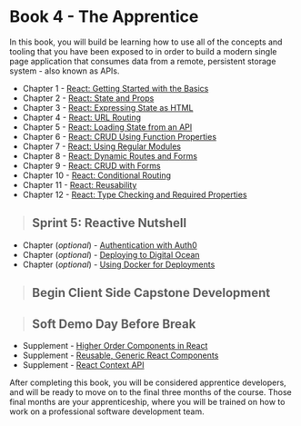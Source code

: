 # Book 4 - The Apprentice

In this book, you will build be learning how to use all of the concepts and tooling that you have been exposed to in order to build a modern single page application that consumes data from a remote, persistent storage system - also known as APIs.

* Chapter 1 - [React: Getting Started with the Basics](./chapters/REACT_BASICS.md)
* Chapter 2 - [React: State and Props](./chapters/COMPONENT_STATE_PROPS.md)
* Chapter 3 - [React: Expressing State as HTML](./chapters/REACT_STATE_EXPRESSION.md)
* Chapter 4 - [React: URL Routing](./chapters/REACT_ROUTING.md)
* Chapter 5 - [React: Loading State from an API](./chapters/REACT_INITIAL_STATE.md)
* Chapter 6 - [React: CRUD Using Function Properties](./chapters/FUNCTIONS_AS_PROPS.md)
* Chapter 7 - [React: Using Regular Modules](./chapters/API_MODULES.md)
* Chapter 8 - [React: Dynamic Routes and Forms](./chapters/REACT_DYNAMIC_ROUTING.md)
* Chapter 9 - [React: CRUD with Forms](./chapters/REACT_FORMS.md)
* Chapter 10 - [React: Conditional Routing](./chapters/REACT_CONDITIONAL_RENDERING.md)
* Chapter 11 - [React: Reusability](./chapters/REACT_REUSABLE_COMPONENTS.md)
* Chapter 12 - [React: Type Checking and Required Properties](./chapters/REACT_TYPE_CHECKING.md)

> ## Sprint 5: Reactive Nutshell

* Chapter (_optional_) - [Authentication with Auth0](https://auth0.com/blog/reactjs-authentication-tutorial/)
* Chapter (_optional_) - [Deploying to Digital Ocean](./chapters/DIGITAL_OCEAN.md)
* Chapter (_optional_) - [Using Docker for Deployments](./chapters/DOCKER_INTRO.md)

> ## **Begin Client Side Capstone Development**

> ## Soft Demo Day Before Break

* Supplement - [Higher Order Components in React](./chapters/REACT_HOC.md)
* Supplement - [Reusable, Generic React Components](./chapters/REACT_GENERIC_COMPONENTS.md)
* Supplement - [React Context API](./chapters/REACT_CONTEXT_API.md)

After completing this book, you will be considered apprentice developers, and will be ready to move on to the final three months of the course. Those final months are your apprenticeship, where you will be trained on how to work on a professional software development team.
